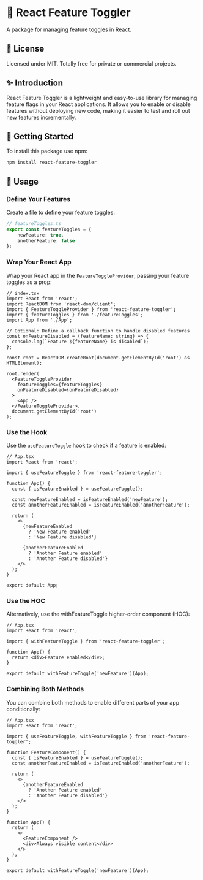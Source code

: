 # 🔀 React Feature Toggler

A package for managing feature toggles in React.  

## 📄 License

Licensed under MIT. Totally free for private or commercial projects.

## ✨ Introduction

React Feature Toggler is a lightweight and easy-to-use library for managing feature flags in your React applications. It allows you to enable or disable features without deploying new code, making it easier to test and roll out new features incrementally.

## 🚀 Getting Started

To install this package use npm:

```bash
npm install react-feature-toggler
```

## 📖 Usage

### Define Your Features

Create a file to define your feature toggles:

```ts
// featureToggles.ts
export const featureToggles = {
    newFeature: true,
    anotherFeature: false
};
```

### Wrap Your React App

Wrap your React app in the `FeatureToggleProvider`, passing your feature toggles as a prop:

```tsx
// index.tsx
import React from 'react';
import ReactDOM from 'react-dom/client';
import { FeatureToggleProvider } from 'react-feature-toggler';
import { featureToggles } from './featureToggles';
import App from './App';

// Optional: Define a callback function to handle disabled features
const onFeatureDisabled = (featureName: string) => {
  console.log(`Feature ${featureName} is disabled`);
};

const root = ReactDOM.createRoot(document.getElementById('root') as HTMLElement);

root.render(
  <FeatureToggleProvider
    featureToggles={featureToggles}
    onFeatureDisabled={onFeatureDisabled}
  >
    <App />
  </FeatureToggleProvider>,
  document.getElementById('root')
);

```

### Use the Hook

Use the `useFeatureToggle` hook to check if a feature is enabled:

```tsx
// App.tsx
import React from 'react';

import { useFeatureToggle } from 'react-feature-toggler';

function App() {
  const { isFeatureEnabled } = useFeatureToggle();

  const newFeatureEnabled = isFeatureEnabled('newFeature');
  const anotherFeatureEnabled = isFeatureEnabled('anotherFeature');

  return (
    <>
      {newFeatureEnabled
        ? 'New Feature enabled'
        : 'New Feature disabled'}

      {anotherFeatureEnabled
        ? 'Another Feature enabled'
        : 'Another Feature disabled'}
    </>
  );
}

export default App;

```

### Use the HOC

Alternatively, use the withFeatureToggle higher-order component (HOC):

```tsx
// App.tsx
import React from 'react';

import { withFeatureToggle } from 'react-feature-toggler';

function App() {
  return <div>Feature enabled</div>;
}

export default withFeatureToggle('newFeature')(App);
```

### Combining Both Methods

You can combine both methods to enable different parts of your app conditionally:

```tsx
// App.tsx
import React from 'react';

import { useFeatureToggle, withFeatureToggle } from 'react-feature-toggler';

function FeatureComponent() {
  const { isFeatureEnabled } = useFeatureToggle();
  const anotherFeatureEnabled = isFeatureEnabled('anotherFeature');

  return (
    <>
      {anotherFeatureEnabled
        ? 'Another Feature enabled'
        : 'Another Feature disabled'}
    </>
  );
}

function App() {
  return (
    <>
      <FeatureComponent />
      <div>Always visible content</div>
    </>
  );
}

export default withFeatureToggle('newFeature')(App);
```
